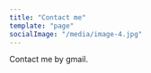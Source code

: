 ```yaml
---
title: "Contact me"
template: "page"
socialImage: "/media/image-4.jpg"
---
```


Contact me by gmail.
